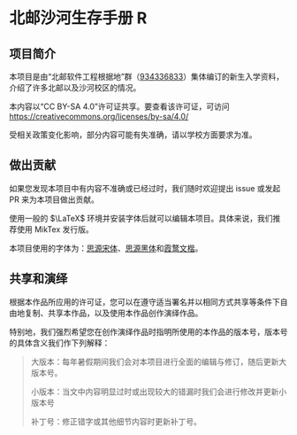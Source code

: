 # 北邮沙河生存手册 R

## 项目简介

本项目是由“北邮软件工程根据地”群（[934336833](https://jq.qq.com/?_wv=1027&k=aKm4tfjX)）集体编订的新生入学资料，介绍了许多北邮以及沙河校区的情况。

本内容以“CC BY-SA 4.0”许可证共享。要查看该许可证，可访问<https://creativecommons.org/licenses/by-sa/4.0/>

受相关政策变化影响，部分内容可能有失准确，请以学校方面要求为准。

## 做出贡献

如果您发现本项目中有内容不准确或已经过时，我们随时欢迎提出 issue 或发起 PR 来为本项目做出贡献。

使用一般的 $\LaTeX$ 环境并安装字体后就可以编辑本项目。具体来说，我们推荐使用 MikTex 发行版。

本项目使用的字体为：[思源宋体](https://github.com/adobe-fonts/source-han-serif)、[思源黑体](https://github.com/adobe-fonts/source-han-sans)和[霞鹜文楷](https://github.com/lxgw/LxgwWenKai)。

## 共享和演绎

根据本作品所应用的许可证，您可以在遵守适当署名并以相同方式共享等条件下自由地复制、共享本作品，以及使用本作品创作演绎作品。

特别地，我们强烈希望您在创作演绎作品时指明所使用的本作品的版本号，版本号的具体含义我们作下列解释：

> 大版本：每年暑假期间我们会对本项目进行全面的编辑与修订，随后更新大版本号。
>
> 小版本：当文中内容明显过时或出现较大的错漏时我们会进行修改并更新小版本号
>
> 补丁号：修正错字或其他细节内容时更新补丁号。
